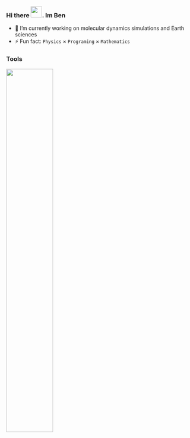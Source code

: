 ### Hi there <img src="https://raw.githubusercontent.com/MartinHeinz/MartinHeinz/master/wave.gif" width="30px">. Im Ben
- 🔭 I’m currently working on molecular dynamics simulations and Earth sciences
- ⚡ Fun fact: `Physics` $\times$ `Programing` $\times$ `Mathematics`

### Tools

<p align="left">
  <a href="https://skillicons.dev">
    <img src="https://skillicons.dev/icons?i=c,cpp,matlab,py,bash,git,latex,linux,md,stackoverflow,vscode,fortran"
    width="50%" 
    height="50%"/>
  </a>
</p>














<!--
**x-repos/x-repos** is a ✨ _special_ ✨ repository because its `README.md` (this file) appears on your GitHub profile.

Here are some ideas to get you started:

- 🔭 I’m currently working on ...
- 🌱 I’m currently learning ...
- 👯 I’m looking to collaborate on ...
- 🤔 I’m looking for help with ...
- 💬 Ask me about ...
- 📫 How to reach me: ...
- 😄 Pronouns: ...
- ⚡ Fun fact: ...
-->
